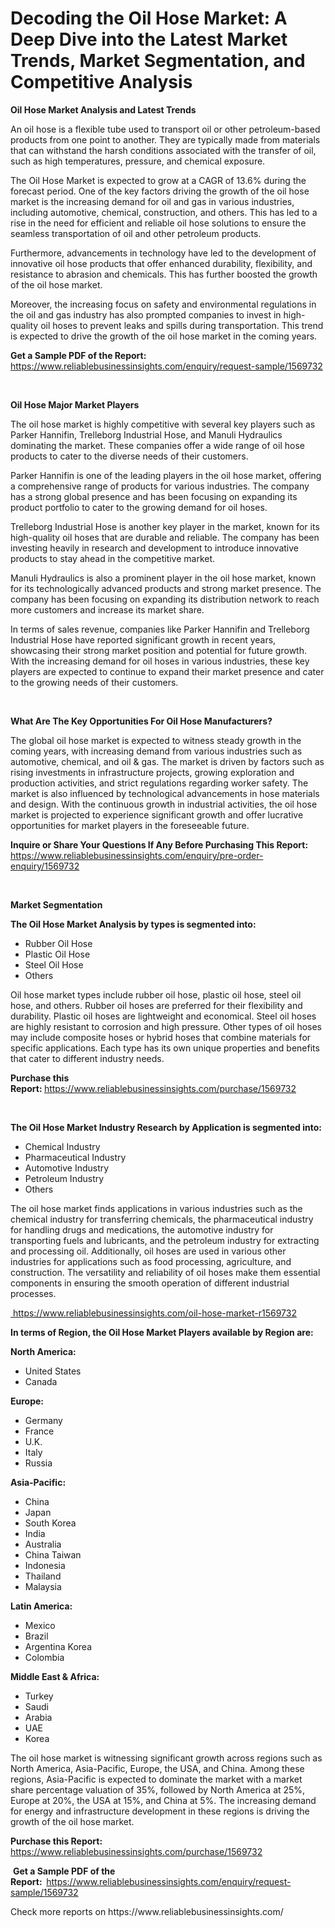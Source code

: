 <p><h1>Decoding the Oil Hose Market: A Deep Dive into the Latest Market Trends, Market Segmentation, and Competitive Analysis</h1></p><p><strong>Oil Hose Market Analysis and Latest Trends</strong></p>
<p><p>An oil hose is a flexible tube used to transport oil or other petroleum-based products from one point to another. They are typically made from materials that can withstand the harsh conditions associated with the transfer of oil, such as high temperatures, pressure, and chemical exposure.</p><p>The Oil Hose Market is expected to grow at a CAGR of 13.6% during the forecast period. One of the key factors driving the growth of the oil hose market is the increasing demand for oil and gas in various industries, including automotive, chemical, construction, and others. This has led to a rise in the need for efficient and reliable oil hose solutions to ensure the seamless transportation of oil and other petroleum products.</p><p>Furthermore, advancements in technology have led to the development of innovative oil hose products that offer enhanced durability, flexibility, and resistance to abrasion and chemicals. This has further boosted the growth of the oil hose market.</p><p>Moreover, the increasing focus on safety and environmental regulations in the oil and gas industry has also prompted companies to invest in high-quality oil hoses to prevent leaks and spills during transportation. This trend is expected to drive the growth of the oil hose market in the coming years.</p></p>
<p><strong>Get a Sample PDF of the Report:&nbsp;</strong> <a href="https://www.reliablebusinessinsights.com/enquiry/request-sample/1569732">https://www.reliablebusinessinsights.com/enquiry/request-sample/1569732</a></p>
<p>&nbsp;</p>
<p><strong>Oil Hose Major Market Players</strong></p>
<p><p>The oil hose market is highly competitive with several key players such as Parker Hannifin, Trelleborg Industrial Hose, and Manuli Hydraulics dominating the market. These companies offer a wide range of oil hose products to cater to the diverse needs of their customers.</p><p>Parker Hannifin is one of the leading players in the oil hose market, offering a comprehensive range of products for various industries. The company has a strong global presence and has been focusing on expanding its product portfolio to cater to the growing demand for oil hoses.</p><p>Trelleborg Industrial Hose is another key player in the market, known for its high-quality oil hoses that are durable and reliable. The company has been investing heavily in research and development to introduce innovative products to stay ahead in the competitive market.</p><p>Manuli Hydraulics is also a prominent player in the oil hose market, known for its technologically advanced products and strong market presence. The company has been focusing on expanding its distribution network to reach more customers and increase its market share.</p><p>In terms of sales revenue, companies like Parker Hannifin and Trelleborg Industrial Hose have reported significant growth in recent years, showcasing their strong market position and potential for future growth. With the increasing demand for oil hoses in various industries, these key players are expected to continue to expand their market presence and cater to the growing needs of their customers.</p></p>
<p>&nbsp;</p>
<p><strong>What Are The Key Opportunities For Oil Hose Manufacturers?</strong></p>
<p><p>The global oil hose market is expected to witness steady growth in the coming years, with increasing demand from various industries such as automotive, chemical, and oil & gas. The market is driven by factors such as rising investments in infrastructure projects, growing exploration and production activities, and strict regulations regarding worker safety. The market is also influenced by technological advancements in hose materials and design. With the continuous growth in industrial activities, the oil hose market is projected to experience significant growth and offer lucrative opportunities for market players in the foreseeable future.</p></p>
<p><strong>Inquire or Share Your Questions If Any Before Purchasing This Report:</strong> <a href="https://www.reliablebusinessinsights.com/enquiry/pre-order-enquiry/1569732">https://www.reliablebusinessinsights.com/enquiry/pre-order-enquiry/1569732</a></p>
<p>&nbsp;</p>
<p><strong>Market Segmentation</strong></p>
<p><strong>The Oil Hose Market Analysis by types is segmented into:</strong></p>
<p><ul><li>Rubber Oil Hose</li><li>Plastic Oil Hose</li><li>Steel Oil Hose</li><li>Others</li></ul></p>
<p><p>Oil hose market types include rubber oil hose, plastic oil hose, steel oil hose, and others. Rubber oil hoses are preferred for their flexibility and durability. Plastic oil hoses are lightweight and economical. Steel oil hoses are highly resistant to corrosion and high pressure. Other types of oil hoses may include composite hoses or hybrid hoses that combine materials for specific applications. Each type has its own unique properties and benefits that cater to different industry needs.</p></p>
<p><strong>Purchase this Report:&nbsp;</strong><a href="https://www.reliablebusinessinsights.com/purchase/1569732">https://www.reliablebusinessinsights.com/purchase/1569732</a></p>
<p>&nbsp;</p>
<p><strong>The Oil Hose Market Industry Research by Application is segmented into:</strong></p>
<p><ul><li>Chemical Industry</li><li>Pharmaceutical Industry</li><li>Automotive Industry</li><li>Petroleum Industry</li><li>Others</li></ul></p>
<p><p>The oil hose market finds applications in various industries such as the chemical industry for transferring chemicals, the pharmaceutical industry for handling drugs and medications, the automotive industry for transporting fuels and lubricants, and the petroleum industry for extracting and processing oil. Additionally, oil hoses are used in various other industries for applications such as food processing, agriculture, and construction. The versatility and reliability of oil hoses make them essential components in ensuring the smooth operation of different industrial processes.</p></p>
<p><a href="https://www.reliablebusinessinsights.com/oil-hose-market-r1569732">&nbsp;https://www.reliablebusinessinsights.com/oil-hose-market-r1569732</a></p>
<p><strong>In terms of Region, the Oil Hose Market Players available by Region are:</strong></p>
<p>
    <p> <strong> North America: </strong>
        <ul>
            <li>United States</li>
            <li>Canada</li>
        </ul>
        </p> 
    <p> <strong> Europe: </strong>
        <ul>
            <li>Germany</li>
            <li>France</li>
            <li>U.K.</li>
            <li>Italy</li>
            <li>Russia</li>
        </ul>
        </p> 
    <p> <strong> Asia-Pacific: </strong>
        <ul>
            <li>China</li>
            <li>Japan</li>
            <li>South Korea</li>
            <li>India</li>
            <li>Australia</li>
            <li>China Taiwan</li>
            <li>Indonesia</li>
            <li>Thailand</li>
            <li>Malaysia</li>
        </ul>
        </p> 
    <p> <strong> Latin America: </strong>
        <ul>
            <li>Mexico</li>
            <li>Brazil</li>
            <li>Argentina Korea</li>
            <li>Colombia</li>
        </ul>
        </p> 
    <p> <strong> Middle East & Africa: </strong>
        <ul>
            <li>Turkey</li>
            <li>Saudi</li>
            <li>Arabia</li>
            <li>UAE</li>
            <li>Korea</li>
        </ul>
    </p>
    </p>
<p><p>The oil hose market is witnessing significant growth across regions such as North America, Asia-Pacific, Europe, the USA, and China. Among these regions, Asia-Pacific is expected to dominate the market with a market share percentage valuation of 35%, followed by North America at 25%, Europe at 20%, the USA at 15%, and China at 5%. The increasing demand for energy and infrastructure development in these regions is driving the growth of the oil hose market.</p></p>
<p><strong>Purchase this Report: </strong><a href="https://www.reliablebusinessinsights.com/purchase/1569732">https://www.reliablebusinessinsights.com/purchase/1569732</a></p>
<p>&nbsp;<strong>Get a Sample PDF of the Report:&nbsp;&nbsp;</strong><a href="https://www.reliablebusinessinsights.com/enquiry/request-sample/1569732">https://www.reliablebusinessinsights.com/enquiry/request-sample/1569732</a></p>
<p><strong></strong></p>
<p>Check more reports on https://www.reliablebusinessinsights.com/</p>